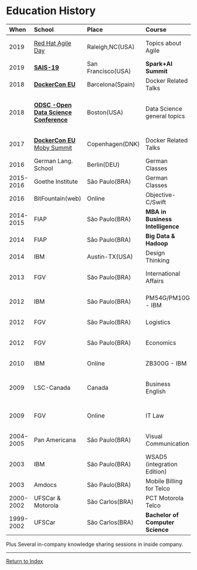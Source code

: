 # Education History

| When | School | Place | Course | Description | 
|:---|:---|:---|:---|:---|
| 2019 | [Red Hat Agile Day](https://rhad.info/)| Raleigh,NC(USA) | Topics about Agile|  Exploring strategies to adopt Agile Software Development | 
| 2019 | [**SAIS-19**](https://databricks.com/sparkaisummit/north-america) | San Francisco(USA) | **Spark+AI Summit** | Data Science related technologies | 
| 2018 | [**DockerCon EU**](http://https://europe-2018.dockercon.com/) | Barcelona(Spain)| Docker Related Talks | Docker based technologies |
| 2018 | [**ODSC -Open Data Science Conference**](https://odsc.com/) |Boston(USA) |Data Science general topics | 4 days conference for topics related to Machine Learning and Data Processing tools and methodologies|
| 2017 | [**DockerCon EU** Moby Summit](https://europe-2017.dockercon.com/) |Copenhagen(DNK) |Docker Related Talks |Docker based technologies and istio based talks(3 Days) |
| 2016 | German Lang. School |Berlin(DEU) |German Classes |Intensive Course in German in Berlin |
| 2015-2016 |Goethe Institute |São Paulo(BRA) |German Classes |160h classes(80h per year) |
| 2016 |BitFountain(web) |Online | Objective-C/Swift| 30h Programming Course |
| 2014-2015 |FIAP |São Paulo(BRA) | **MBA in Business Intelligence** | 360h Course on Data Analytics & Business Intelligence|
| 2014 |FIAP |São Paulo(BRA) | **Big Data & Hadoop** | 32h Course on big data topics |
| 2014 |IBM |Austin-TX(USA) | Design Thinking|16h in IBM Austin for Design Camp |
| 2013 |FGV |São Paulo(BRA) |International Affairs |60h course on import/export regulation topics |
| 2012 |IBM |São Paulo(BRA) |PM54G/PM10G - IBM |24h course PMI related topics + full day workshop |
| 2012 |FGV |São Paulo(BRA) |Logistics |60h International Logistics course |
| 2012 |FGV |São Paulo(BRA) |Economics |60h General Economics(Macro+Micro) topics course |
| 2010 |IBM |Online |ZB300G - IBM |24h IBM rules product course |
| 2009 |LSC-Canada |Canada |Business English |4 Months immersion in English at Canada on Vancouver, Montreal and Toronto |
| 2009 |FGV |Online |IT Law |60h Course on Information Technology Brazilian Law |
| 2004-2005 |Pan Americana |São Paulo(BRA) |Visual Communication |2 years course on Design, Arts and Visual Communication |
| 2003 |IBM |São Paulo(BRA) |WSAD5 (integration Edition) |8h day workshop on IBM site |
| 2003 |Amdocs |São Paulo(BRA) |Mobile Billing for Telco |8h day workshop on Amdocs site |
| 2000-2002 |UFSCar & Motorola |São Carlos(BRA) |PCT Motorola Telco |Specialization Program on Telecom Topics | 
| 1999-2002 |UFSCar |São Carlos(BRA) | **Bachelor of Computer Science** |University Education on Computer Science | 

Plus Several in-company knowledge sharing sessions in inside company.


---
[Return to Index](index.html)
